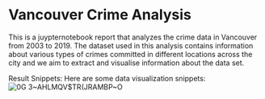 # Vancouver Crime Analysis


This is a juypternotebook report that analyzes the crime data in Vancouver from 2003 to 2019. The dataset used in this analysis contains information about various types of crimes committed in different locations across the city and we aim to extract and visualise information about the data set.

Result Snippets:
Here are some data visualization snippets:
![0G 3~AHLMQV$TR(JRAMBP~O](https://github.com/Dycade/Vancouver-crime-data-analysis/assets/85650434/0d3a5c79-4a30-41b0-bb24-cd9b691fd025)

